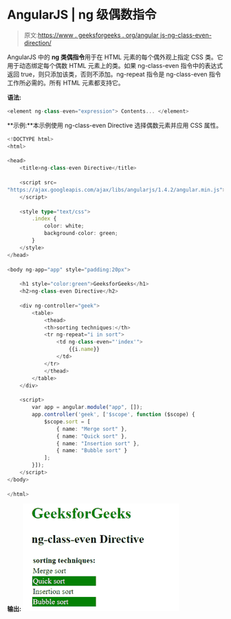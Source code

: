 # AngularJS | ng 级偶数指令

> 原文:[https://www . geeksforgeeks . org/angular js-ng-class-even-direction/](https://www.geeksforgeeks.org/angularjs-ng-class-even-directive/)

AngularJS 中的 **ng 类偶指令**用于在 HTML 元素的每个偶外观上指定 CSS 类。它用于动态绑定每个偶数 HTML 元素上的类。如果 ng-class-even 指令中的表达式返回 true，则只添加该类，否则不添加。ng-repeat 指令是 ng-class-even 指令工作所必需的。所有 HTML 元素都支持它。

**语法:**

```ts
<element ng-class-even="expression"> Contents... </element>
```

**示例:**本示例使用 ng-class-even Directive 选择偶数元素并应用 CSS 属性。

```ts
<!DOCTYPE html>
<html>

<head>
    <title>ng-class-even Directive</title>

    <script src=
"https://ajax.googleapis.com/ajax/libs/angularjs/1.4.2/angular.min.js">
    </script>

    <style type="text/css">
        .index {
            color: white;
            background-color: green;
        }
    </style>
</head>

<body ng-app="app" style="padding:20px">

    <h1 style="color:green">GeeksforGeeks</h1>
    <h2>ng-class-even Directive</h2>

    <div ng-controller="geek">
        <table>
            <thead>
            <th>sorting techniques:</th>
            <tr ng-repeat="i in sort">
                <td ng-class-even="'index'">
                    {{i.name}}
                </td>
            </tr>
            </thead>
        </table>
    </div>

    <script>
        var app = angular.module("app", []);
        app.controller('geek', ['$scope', function ($scope) {
            $scope.sort = [
                { name: "Merge sort" }, 
                { name: "Quick sort" },
                { name: "Insertion sort" }, 
                { name: "Bubble sort" }
            ];     
        }]);
    </script>
</body>

</html>                    
```

**输出:**
![ngclasseven](img/3ff640cd93b58cb1e99f0325eb17089f.png)